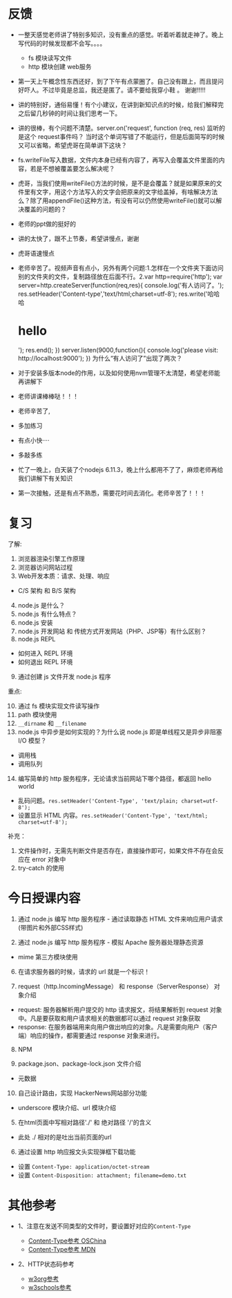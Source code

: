 



# 反馈

- 一整天感觉老师讲了特别多知识，没有重点的感觉。听着听着就走神了。晚上写代码的时候发现都不会写。。。。
  + fs 模块读写文件
  + http 模块创建 web服务

- 第一天上午概念性东西还好，到了下午有点蒙圈了。自己没有跟上，而且提问好吓人。不过毕竟是总监，我还是匿了。请不要给我穿小鞋 。 谢谢!!!!!

- 讲的特别好，通俗易懂！有个小建议，在讲到新知识点的时候，给我们解释完之后留几秒钟的时间让我们思考一下。

- 讲的很棒，有个问题不清楚。server.on('request', function (req, res) 监听的是这个 request事件吗？ 当时这个单词写错了不能运行，但是后面简写的时候又可以省略，希望虎哥在简单讲下这块？

- fs.writeFile写入数据，文件内本身已经有内容了，再写入会覆盖文件里面的内容，若是不想被覆盖要怎么解决呢？

- 虎哥，当我们使用writeFile()方法的时候，是不是会覆盖？就是如果原来的文件里有文字，用这个方法写入的文字会把原来的文字给盖掉，有啥解决方法么？除了用appendFile()这种方法，有没有可以仍然使用writeFile()就可以解决覆盖的问题的？

- 老师的ppt做的挺好的

- 讲的太快了，跟不上节奏，希望讲慢点，谢谢

- 虎哥语速慢点

- 老师辛苦了。视频声音有点小，另外有两个问题:1.怎样在一个文件夹下面访问别的文件夹的文件，复制路径放在后面不行。2.var http=require('http'); var server=http.createServer(function(req,res){ console.log('有人访问了。'); res.setHeader('Content-type','text/html;charset=utf-8'); res.write('哈哈哈<h1>hello</h1>'); res.end(); }) server.listen(9000,function(){ console.log('please visit: http://localhost:9000'); }) 为什么“有人访问了”出现了两次？

-  对于安装多版本node的作用，以及如何使用nvm管理不太清楚，希望老师能再讲解下

- 老师讲课棒棒哒！！！

- 老师辛苦了,

- 多加练习

- 有点小快····

- 多敲多练

- 忙了一晚上，白天装了个nodejs 6.11.3，晚上什么都用不了了，麻烦老师再给我们讲解下有关知识

- 第一次接触，还是有点不熟悉，需要花时间去消化。老师辛苦了！！！




# 复习


了解:

1. 浏览器渲染引擎工作原理
2. 浏览器访问网站过程
3. Web开发本质：请求、处理、响应
  - C/S 架构 和 B/S 架构
4. node.js 是什么？
5. node.js 有什么特点？
6. node.js 安装
7. node.js 开发网站 和 传统方式开发网站（PHP、JSP等）有什么区别？
8. node.js REPL
  - 如何进入 REPL 环境
  - 如何退出 REPL 环境
9. 通过创建 js 文件开发 node.js 程序



重点:

10. 通过 fs 模块实现文件读写操作
11. path 模块使用
12. `__dirname` 和 `__filename`
13. node.js 中异步是如何实现的？为什么说 node.js 即是单线程又是异步非阻塞 I/O 模型？
  - 调用栈
  - 调用队列
14. 编写简单的 http 服务程序，无论请求当前网站下哪个路径，都返回 hello world
  - 乱码问题。`res.setHeader('Content-Type', 'text/plain; charset=utf-8');`
  - 设置显示 HTML 内容。`res.setHeader('Content-Type', 'text/html; charset=utf-8');`

补充：
  1. 文件操作时，无需先判断文件是否存在，直接操作即可，如果文件不存在会反应在 error 对象中
  2. try-catch 的使用




# 今日授课内容

1. 通过 node.js 编写 http 服务程序 - 通过读取静态 HTML 文件来响应用户请求(带图片和外部CSS样式)

2. 通过 node.js 编写 http 服务程序 - 模拟 Apache 服务器处理静态资源
  - mime 第三方模块使用

6. 在请求服务器的时候，请求的 url 就是一个标识！


7. request（http.IncomingMessage） 和 response（ServerResponse） 对象介绍
  - request: 服务器解析用户提交的 http 请求报文，将结果解析到 request 对象中。凡是要获取和用户请求相关的数据都可以通过 request 对象获取
  - response: 在服务器端用来向用户做出响应的对象。凡是需要向用户（客户端）响应的操作，都需要通过 response 对象来进行。

8. NPM 

9. package.json、package-lock.json 文件介绍
  - 元数据

10. 自己设计路由，实现 HackerNews网站部分功能
  - underscore 模块介绍、url 模块介绍


  

5. 在html页面中写相对路径'./' 和 绝对路径 '/'的含义 
  - 此处 ./ 相对的是吐出当前页面的url
6. 通过设置 http 响应报文头实现弹框下载功能
  - 设置 `Content-Type: application/octet-stream`
  - 设置 `Content-Disposition: attachment; filename=demo.txt`







# 其他参考
- 1、注意在发送不同类型的文件时，要设置好对应的`Content-Type`
  + [Content-Type参考 OSChina](http://tool.oschina.net/commons)
  + [Content-Type参考 MDN](https://developer.mozilla.org/en-US/docs/Web/HTTP/Basics_of_HTTP/MIME_types)

- 2、HTTP状态码参考
  + [w3org参考](https://www.w3.org/Protocols/rfc2616/rfc2616-sec10.html)
  + [w3schools参考](https://www.w3schools.com/tags/ref_httpmessages.asp)









